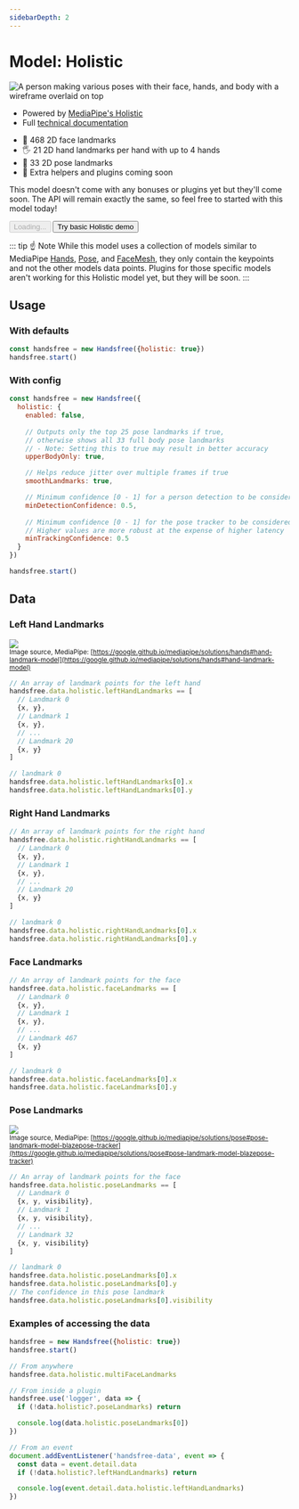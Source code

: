 ```yaml
---
sidebarDepth: 2
---
```

# Model: Holistic

<div class="row align-top">
  <div class="col-6">
    <p><img alt="A person making various poses with their face, hands, and body with a wireframe overlaid on top" src="https://media0.giphy.com/media/9wXxXyUldVNKADnpwn/giphy.gif" /></p>
    <ul>
      <li>Powered by <a href="https://www.npmjs.com/package/@mediapipe/holistic">MediaPipe's Holistic</a></li>
      <li>Full <a href="https://google.github.io/mediapipe/solutions/holistic.html">technical documentation</a></li>
    </ul>
  </div>
  <div class="col-6">
    <Window title="Overview and basic demo">
      <section>
        <ul>
          <li>🙂 468 2D face landmarks</li>
          <li>🖐 21 2D hand landmarks per hand with up to 4 hands</li>
          <li>🤺 33 2D pose landmarks</li>
          <li>📅 Extra helpers and plugins coming soon</li>
        </ul>
        <p>This model doesn't come with any bonuses or plugins yet but they'll come soon. The API will remain exactly the same, so feel free to started with this model today!</p>
        <div>
          <HandsfreeToggle class="full-width handsfree-hide-when-started-without-holistic" text-off="Try basic Holistic demo" text-on="Stop Holistic Model" :opts="demoOpts" />
          <button class="handsfree-show-when-started-without-holistic handsfree-show-when-loading" disabled><Fa-Spinner spin /> Loading...</button>
          <button class="handsfree-show-when-started-without-holistic handsfree-hide-when-loading" @click="startDemo"><Fa-Video /> Try basic Holistic demo</button>
        </div>
      </section>
    </Window>
  </div>
</div>

::: tip ☝ Note
While this model uses a collection of models similar to MediaPipe [Hands](/ref/model/hands/), [Pose](/ref/model/pose/), and [FaceMesh](/ref/model/facemesh/), they only contain the keypoints and not the other models data points. Plugins for those specific models aren't working for this Holistic model yet, but they will be soon.
:::

## Usage

### With defaults

```js
const handsfree = new Handsfree({holistic: true})
handsfree.start()
```

### With config

```js
const handsfree = new Handsfree({
  holistic: {
    enabled: false,
    
    // Outputs only the top 25 pose landmarks if true,
    // otherwise shows all 33 full body pose landmarks
    // - Note: Setting this to true may result in better accuracy 
    upperBodyOnly: true,

    // Helps reduce jitter over multiple frames if true
    smoothLandmarks: true,

    // Minimum confidence [0 - 1] for a person detection to be considered detected
    minDetectionConfidence: 0.5,
        
    // Minimum confidence [0 - 1] for the pose tracker to be considered detected
    // Higher values are more robust at the expense of higher latency
    minTrackingConfidence: 0.5
  }
})

handsfree.start()
```

## Data

### Left Hand Landmarks

![](https://google.github.io/mediapipe/images/mobile/hand_landmarks.png)
<br><small>Image source, MediaPipe: [https://google.github.io/mediapipe/solutions/hands#hand-landmark-model](https://google.github.io/mediapipe/solutions/hands#hand-landmark-model)</small>

```js
// An array of landmark points for the left hand
handsfree.data.holistic.leftHandLandmarks == [
  // Landmark 0
  {x, y},
  // Landmark 1
  {x, y},
  // ...
  // Landmark 20
  {x, y}
]

// landmark 0
handsfree.data.holistic.leftHandLandmarks[0].x
handsfree.data.holistic.leftHandLandmarks[0].y
```

### Right Hand Landmarks

```js
// An array of landmark points for the right hand
handsfree.data.holistic.rightHandLandmarks == [
  // Landmark 0
  {x, y},
  // Landmark 1
  {x, y},
  // ...
  // Landmark 20
  {x, y}
]

// landmark 0
handsfree.data.holistic.rightHandLandmarks[0].x
handsfree.data.holistic.rightHandLandmarks[0].y
```

### Face Landmarks
```js
// An array of landmark points for the face
handsfree.data.holistic.faceLandmarks == [
  // Landmark 0
  {x, y},
  // Landmark 1
  {x, y},
  // ...
  // Landmark 467
  {x, y}
]

// landmark 0
handsfree.data.holistic.faceLandmarks[0].x
handsfree.data.holistic.faceLandmarks[0].y
```

### Pose Landmarks
![](https://google.github.io/mediapipe/images/mobile/pose_tracking_full_body_landmarks.png)
<br><small>Image source, MediaPipe: [https://google.github.io/mediapipe/solutions/pose#pose-landmark-model-blazepose-tracker](https://google.github.io/mediapipe/solutions/pose#pose-landmark-model-blazepose-tracker)</small>

```js
// An array of landmark points for the face
handsfree.data.holistic.poseLandmarks == [
  // Landmark 0
  {x, y, visibility},
  // Landmark 1
  {x, y, visibility},
  // ...
  // Landmark 32
  {x, y, visibility}
]

// landmark 0
handsfree.data.holistic.poseLandmarks[0].x
handsfree.data.holistic.poseLandmarks[0].y
// The confidence in this pose landmark
handsfree.data.holistic.poseLandmarks[0].visibility
```


### Examples of accessing the data

```js
handsfree = new Handsfree({holistic: true})
handsfree.start()

// From anywhere
handsfree.data.holistic.multiFaceLandmarks

// From inside a plugin
handsfree.use('logger', data => {
  if (!data.holistic?.poseLandmarks) return

  console.log(data.holistic.poseLandmarks[0])
})

// From an event
document.addEventListener('handsfree-data', event => {
  const data = event.detail.data
  if (!data.holistic?.leftHandLandmarks) return

  console.log(event.detail.data.holistic.leftHandLandmarks)
})
```




<!-- Code -->
<script>
export default {
  data () {
    return {
      demoOpts: {
        weboji: false,
        hands: false,
        facemesh: false,
        pose: false,
        holistic: true,
        handpose: false
      }
    }
  },

  methods: {
    /**
     * Start the page with our preset options
     */
    startDemo () {
      this.$root.handsfree.update(this.demoOpts)
    }
  }
}
</script>